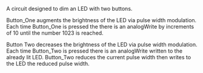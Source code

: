 A circuit designed to dim an LED with two buttons. 

Button_One augments the brightness of the LED via pulse width modulation. 
Each time Button_One is pressed the there is an analogWrite by increments of 10
until the number 1023 is reached. 

Button Two decreases the brightness of the LED via pulse width modulation. 
Each time Button_Two is pressed there is an analogWrite written to the already lit LED.
Button_Two reduces the current pulse width then writes to the LED the reduced pulse width.

